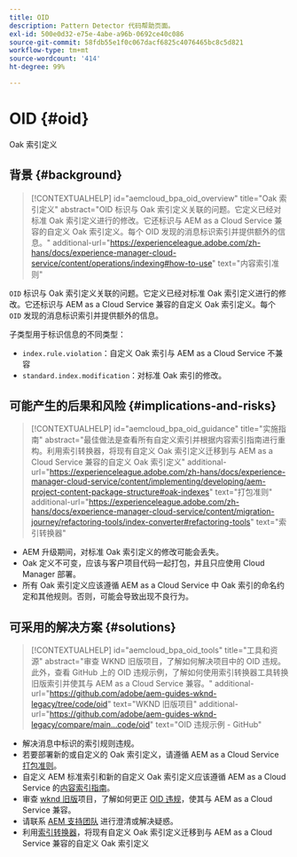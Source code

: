 ```yaml
---
title: OID
description: Pattern Detector 代码帮助页面。
exl-id: 500e0d32-e75e-4abe-a96b-0692ce40c086
source-git-commit: 58fdb55e1f0c067dacf6825c4076465bc8c5d821
workflow-type: tm+mt
source-wordcount: '414'
ht-degree: 99%

---
```


# OID {#oid}

Oak 索引定义

## 背景 {#background}

>[!CONTEXTUALHELP]
>id="aemcloud_bpa_oid_overview"
>title="Oak 索引定义"
>abstract="OID 标识与 Oak 索引定义关联的问题。它定义已经对标准 Oak 索引定义进行的修改。它还标识与 AEM as a Cloud Service 兼容的自定义 Oak 索引定义。每个 OID 发现的消息标识索引并提供额外的信息。"
>additional-url="https://experienceleague.adobe.com/zh-hans/docs/experience-manager-cloud-service/content/operations/indexing#how-to-use" text="内容索引准则"

`OID`  标识与 Oak 索引定义关联的问题。它定义已经对标准 Oak 索引定义进行的修改。它还标识与 AEM as a Cloud Service 兼容的自定义 Oak 索引定义。每个 `OID` 发现的消息标识索引并提供额外的信息。

子类型用于标识信息的不同类型：

* `index.rule.violation`：自定义 Oak 索引与 AEM as a Cloud Service 不兼容
* `standard.index.modification`：对标准 Oak 索引的修改。

## 可能产生的后果和风险 {#implications-and-risks}

>[!CONTEXTUALHELP]
>id="aemcloud_bpa_oid_guidance"
>title="实施指南"
>abstract="最佳做法是查看所有自定义索引并根据内容索引指南进行重构。利用索引转换器，将现有自定义 Oak 索引定义迁移到与 AEM as a Cloud Service 兼容的自定义 Oak 索引定义"
>additional-url="https://experienceleague.adobe.com/zh-hans/docs/experience-manager-cloud-service/content/implementing/developing/aem-project-content-package-structure#oak-indexes" text="打包准则"
>additional-url="https://experienceleague.adobe.com/zh-hans/docs/experience-manager-cloud-service/content/migration-journey/refactoring-tools/index-converter#refactoring-tools" text="索引转换器"

* AEM 升级期间，对标准 Oak 索引定义的修改可能会丢失。
* Oak 定义不可变，应该与客户项目代码一起打包，并且只应使用 Cloud Manager 部署。
* 所有 Oak 索引定义应该遵循 AEM as a Cloud Service 中 Oak 索引的命名约定和其他规则。否则，可能会导致出现不良行为。

## 可采用的解决方案 {#solutions}

>[!CONTEXTUALHELP]
>id="aemcloud_bpa_oid_tools"
>title="工具和资源"
>abstract="审查 WKND 旧版项目，了解如何解决项目中的 OID 违规。此外，查看 GitHub 上的 OID 违规示例，了解如何使用索引转换器工具转换旧版索引并使其与 AEM as a Cloud Service 兼容。"
>additional-url="https://github.com/adobe/aem-guides-wknd-legacy/tree/code/oid" text="WKND 旧版项目"
>additional-url="https://github.com/adobe/aem-guides-wknd-legacy/compare/main...code/oid" text="OID 违规示例 - GitHub"

* 解决消息中标识的索引规则违规。
* 若要部署新的或自定义的 Oak 索引定义，请遵循 AEM as a Cloud Service [打包准则](https://experienceleague.adobe.com/zh-hans/docs/experience-manager-cloud-service/content/implementing/developing/aem-project-content-package-structure)。
* 自定义 AEM 标准索引和新的自定义 Oak 索引定义应该遵循 AEM as a Cloud Service 的[内容索引指南](https://experienceleague.adobe.com/zh-hans/docs/experience-manager-cloud-service/content/operations/indexing#preparing-the-new-index-definition)。
* 审查 [wknd 旧版](https://github.com/adobe/aem-guides-wknd-legacy/tree/code/oid)项目，了解如何更正 [OID 违规](https://github.com/adobe/aem-guides-wknd-legacy/compare/main...code/oid)，使其与 AEM as a Cloud Service 兼容。
* 请联系 [AEM 支持团队](https://helpx.adobe.com/cn/enterprise/using/support-for-experience-cloud.html) 进行澄清或解决疑惑。
* 利用[索引转换器](https://experienceleague.adobe.com/zh-hans/docs/experience-manager-cloud-service/content/migration-journey/refactoring-tools/index-converter#refactoring-tools)，将现有自定义 Oak 索引定义迁移到与 AEM as a Cloud Service 兼容的自定义 Oak 索引定义
